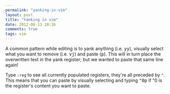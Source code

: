 ```yaml
---
permalink: "yanking-in-vim"
layout: post
title: "Yanking in vim"
date: 2012-06-13 20:26
comments: true
tags: vim
---
```


A common pattern while editing is to yank anything (i.e. <kbd>yy</kbd>), visually select what you want to remove (i.e. <kbd>vj</kbd>) and paste (<kbd>p</kbd>). This will in turn place the overwritten test in the yank register; but we wanted to paste that same line again!

Type `:reg` to see all currently populated registers, they're all preceded by `"`. This means that you can paste by visually selecting and typing <kbd>"0p</kbd> if "0 is the register's content you want to paste.
